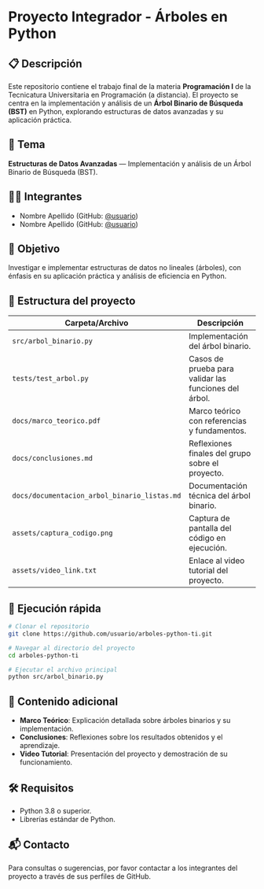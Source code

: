 # Proyecto Integrador - Árboles en Python

## 📋 Descripción
Este repositorio contiene el trabajo final de la materia **Programación I** de la Tecnicatura Universitaria en Programación (a distancia). El proyecto se centra en la implementación y análisis de un **Árbol Binario de Búsqueda (BST)** en Python, explorando estructuras de datos avanzadas y su aplicación práctica.

## 📌 Tema
**Estructuras de Datos Avanzadas** — Implementación y análisis de un Árbol Binario de Búsqueda (BST).

## 👨‍💻 Integrantes
- Nombre Apellido (GitHub: [@usuario](https://github.com/usuario))
- Nombre Apellido (GitHub: [@usuario](https://github.com/usuario))

## 🎯 Objetivo
Investigar e implementar estructuras de datos no lineales (árboles), con énfasis en su aplicación práctica y análisis de eficiencia en Python.

## 📂 Estructura del proyecto

| Carpeta/Archivo                  | Descripción                                      |
|----------------------------------|-------------------------------------------------|
| `src/arbol_binario.py`    | Implementación del árbol binario. |
| `tests/test_arbol.py`            | Casos de prueba para validar las funciones del árbol. |
| `docs/marco_teorico.pdf`         | Marco teórico con referencias y fundamentos.    |
| `docs/conclusiones.md`           | Reflexiones finales del grupo sobre el proyecto. |
| `docs/documentacion_arbol_binario_listas.md` | Documentación técnica del árbol binario. |
| `assets/captura_codigo.png`      | Captura de pantalla del código en ejecución.    |
| `assets/video_link.txt`          | Enlace al video tutorial del proyecto.          |

## 🧪 Ejecución rápida

```bash
# Clonar el repositorio
git clone https://github.com/usuario/arboles-python-ti.git

# Navegar al directorio del proyecto
cd arboles-python-ti

# Ejecutar el archivo principal
python src/arbol_binario.py
```

## 📖 Contenido adicional
- **Marco Teórico**: Explicación detallada sobre árboles binarios y su implementación.
- **Conclusiones**: Reflexiones sobre los resultados obtenidos y el aprendizaje.
- **Video Tutorial**: Presentación del proyecto y demostración de su funcionamiento.

## 🛠️ Requisitos
- Python 3.8 o superior.
- Librerías estándar de Python.

## 📬 Contacto
Para consultas o sugerencias, por favor contactar a los integrantes del proyecto a través de sus perfiles de GitHub.
